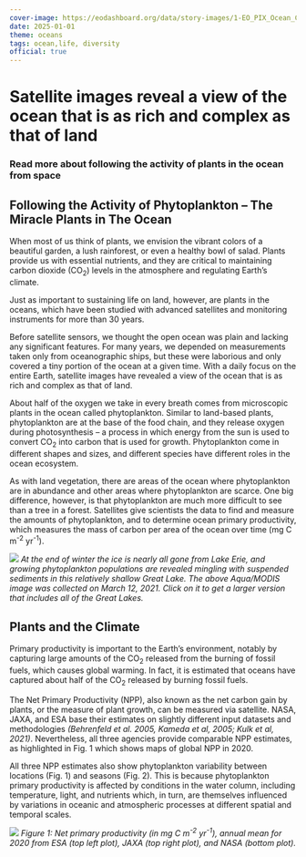 ```yaml
---
cover-image: https://eodashboard.org/data/story-images/1-EO_PIX_Ocean_COVER_Photo.jpeg
date: 2025-01-01
theme: oceans
tags: ocean,life, diversity
official: true
---
```

#   Satellite images reveal a view of the ocean that is as rich and complex as that of land <!--{ as="img" mode="hero" src="https://eodashboard.org/data/story-images/1-EO_PIX_Ocean_COVER_Photo.jpeg" }-->
### Read more about following the activity of plants in the ocean from space <!--{ style="font-size:1.5rem;opacity:0.7;margin-top:1rem;" }-->

## Following the Activity of Phytoplankton – The Miracle Plants in The Ocean

When most of us think of plants, we envision the vibrant colors of a beautiful garden, a lush rainforest, or even a healthy bowl of salad. Plants provide us with essential nutrients, and they are critical to maintaining carbon dioxide (CO<sub>2</sub>) levels in the atmosphere and regulating Earth’s climate.

Just as important to sustaining life on land, however, are plants in the oceans, which have been studied with advanced satellites and monitoring instruments for more than 30 years.

Before satellite sensors, we thought the open ocean was plain and lacking any significant features. For many years, we depended on measurements taken only from oceanographic ships, but these were laborious and only covered a tiny portion of the ocean at a given time. With a daily focus on the entire Earth, satellite images have revealed a view of the ocean that is as rich and complex as that of land.

About half of the oxygen we take in every breath comes from microscopic plants in the ocean called phytoplankton. Similar to land-based plants, phytoplankton are at the base of the food chain, and they release oxygen during photosynthesis – a process in which energy from the sun is used to convert CO<sub>2</sub> into carbon that is used for growth. Phytoplankton come in different shapes and sizes, and different species have different roles in the ocean ecosystem.

As with land vegetation, there are areas of the ocean where phytoplankton are in abundance and other areas where phytoplankton are scarce. One big difference, however, is that phytoplankton are much more difficult to see than a tree in a forest. Satellites give scientists the data to find and measure the amounts of phytoplankton, and to determine ocean primary productivity, which measures the mass of carbon per area of the ocean over time (mg C m<sup>-2</sup> yr<sup>-1</sup>).

![](https://www.eodashboard.org/data/story-images/A2021071.LakeErie.crop.small.jpg)
*At the end of winter the ice is nearly all gone from Lake Erie, and growing phytoplankton populations are revealed mingling with suspended sediments in this relatively shallow Great Lake. The above Aqua/MODIS image was collected on March 12, 2021. Click on it to get a larger version that includes all of the Great Lakes.*

## Plants and the Climate

Primary productivity is important to the Earth’s environment, notably by capturing large amounts of the CO<sub>2</sub> released from the burning of fossil fuels, which causes global warming. In fact, it is estimated that oceans have captured about half of the CO<sub>2</sub> released by burning fossil fuels.

The Net Primary Productivity (NPP), also known as the net carbon gain by plants, or the measure of plant growth, can be measured via satellite. NASA, JAXA, and ESA base their estimates on slightly different input datasets and methodologies *(Behrenfeld et al. 2005, Kameda et al, 2005; Kulk et al, 2021)*. Nevertheless, all three agencies provide comparable NPP estimates, as highlighted in Fig. 1 which shows maps of global NPP in 2020.

All three NPP estimates also show phytoplankton variability between locations (Fig. 1) and seasons (Fig. 2). This is because phytoplankton primary productivity is affected by conditions in the water column, including temperature, light, and nutrients which, in turn, are themselves influenced by variations in oceanic and atmospheric processes at different spatial and temporal scales.

![](https://www.eodashboard.org/data/story-images/Ocean%20joint%20figure%201.png)
*Figure 1: Net primary productivity (in mg C m<sup>-2</sup> yr<sup>-1</sup>), annual mean for 2020 from ESA (top left plot), JAXA (top right plot), and NASA (bottom plot).*